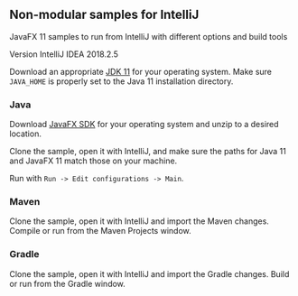 ## Non-modular samples for IntelliJ

JavaFX 11 samples to run from IntelliJ with different options and build tools

Version IntelliJ IDEA 2018.2.5

Download an appropriate [JDK 11](https://jdk.java.net/11/) for your operating system. Make sure `JAVA_HOME` 
is properly set to the Java 11 installation directory. 

### Java

Download [JavaFX SDK](https://gluonhq.com/products/javafx/) for your operating 
system and unzip to a desired location.

Clone the sample, open it with IntelliJ, and make sure the paths for Java 11 and 
JavaFX 11 match those on your machine.

Run with `Run -> Edit configurations -> Main`.

### Maven

Clone the sample, open it with IntelliJ and import the Maven changes. Compile or run
from the Maven Projects window.

### Gradle

Clone the sample, open it with IntelliJ and import the Gradle changes. Build or run
from the Gradle window.